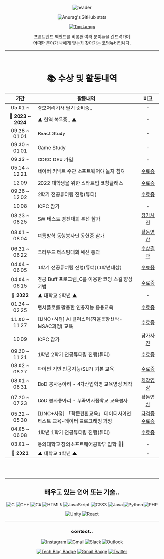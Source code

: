 
<div align="center">
  
![header](https://capsule-render.vercel.app/api?type=waving&color=9d99d9&height=300&section=header&text=surrin1008&fontSize=90&animation=fadeIn&fontAlignY=38&desc=박근민&fontColor=ffffff&descAlignY=51&descAlign=72)
  
![Anurag's GitHub stats](https://github-readme-stats.vercel.app/api?username=surrin1008&show_icons=true&theme=tokyonight)

  [![Top Langs](https://github-readme-stats.vercel.app/api/top-langs/?username=surrin1008&layout=compact&theme=tokyonight)](https://github.com/anuraghazra/github-readme-stats)

프론트엔드 백엔드를 비롯한 여러 분야들을 건드려가며  
어떠한 분야가 나에게 맞는지 찾아가는 코딩뉴비입니다.
<br>
<hr>
<br>

# 📚 수상 및 활동내역

| 기간 | 활동내역 | 비고 |
| :---: | ------ | :--: |
| 05.01 ~ | 정보처리기사 필기 준비중.. | - |
| **🚩 2023 ~ 2024** | ▲ 현역 복무중.. ▲ | - |
| 09.28 ~ 01.01 | React Study | - |
| 09.30 ~ 01.01 | Game Study | - |
| 09.23 ~ | GDSC DEU 가입 | - |
| 05.14 ~ 12.21 | 네이버 커넥트 주관 소프트웨어야 놀자 참여 | [수료증](https://github.com/surrin1008/surrin1008/blob/main/image/%EC%86%8C%ED%94%84%ED%8A%B8%EC%9B%A8%EC%96%B4%EC%95%BC%20%EB%86%80%EC%9E%90%20%EC%88%98%EB%A3%8C%EC%A6%9D.jpg) |
| 12.09 | 2022 대학생을 위한 스타트업 코칭클래스 | [수료증](https://github.com/surrin1008/surrin1008/blob/main/image/%EC%8A%A4%ED%83%80%ED%8A%B8%EC%97%85%20%EC%BD%94%EC%B9%AD%20%ED%81%B4%EB%9E%98%EC%8A%A4%20%EC%83%81%EC%9E%A5.jpg) |
| 09.26 ~ 12.02 |2학기 전공튜터링 진행(튜티) | [수료증](https://github.com/surrin1008/surrin1008/blob/main/image/2022-2%ED%95%99%EA%B8%B0%20%EC%A0%84%EA%B3%B5%ED%8A%9C%ED%84%B0%EB%A7%81001.jpg) |
| 10.08 | ICPC 참가 | - |
| 08.23 ~ 08.25 | SW 테스트 경진대회 본선 참가 | [참가사진](https://github.com/surrin1008/surrin1008/tree/main/image/SW%20%ED%85%8C%EC%8A%A4%ED%8A%B8%20%EA%B2%BD%EC%A7%84%EB%8C%80%ED%9A%8C%20%EB%B3%B8%EC%84%A0)  |
| 08.01 ~ 08.04 | 여름방학 동행봉사단 동현중 참가 | [활동영상](https://github.com/surrin1008/surrin1008/tree/main/image/%EB%8F%99%ED%98%84%EC%A4%91%ED%95%99%EA%B5%90%20%EB%B4%89%EC%82%AC%ED%99%9C%EB%8F%99) |
| 06.21 ~ 06.22 | 크라우드 테스팅대회 예선 통과 | [수상결과](https://github.com/surrin1008/surrin1008/blob/main/image/%ED%81%AC%EB%9D%BC%EC%9A%B0%EB%93%9C%20%ED%85%8C%EC%8A%A4%ED%8C%85%20%EC%98%88%EC%84%A0%20%EA%B2%B0%EA%B3%BC%EB%AC%BC.jpeg) |
| 04.04 ~ 06.05 |1학기 전공튜터링 진행(튜터)(1학년대상) | [수료증](https://github.com/surrin1008/surrin1008/blob/main/image/2022-1%ED%95%99%EA%B8%B0%20%EC%A0%84%EA%B3%B5%ED%8A%9C%ED%84%B0%EB%A7%81.pdf) |
| 04.04 ~ 06.15 |전공 Buff 프로그램_C를 이용한 코딩 스킬 향상 기법 | [수료증](https://github.com/surrin1008/surrin1008/blob/main/image/2022-1%ED%95%99%EA%B8%B0%20%EC%A0%84%EA%B3%B5%20Buff%20%ED%94%84%EB%A1%9C%EA%B7%B8%EB%9E%A8.pdf)|
| **🚩 2022** | ▲ 대학교 2학년 ▲ | - |
| 01.24 ~ 02.25 | 텐서플로를 활용한 인공지능 응용교육 | [수료증](https://github.com/surrin1008/surrin1008/blob/main/image/%ED%85%90%EC%84%9C%ED%94%8C%EB%A1%9C%EB%A5%BC%20%ED%99%9C%EC%9A%A9%ED%95%9C%20%EC%9D%B8%EA%B3%B5%EC%A7%80%EB%8A%A5%20%EC%9D%91%EC%9A%A9%EA%B5%90%EC%9C%A1.pdf) |
| 11.06 ~ 11.27 | [LINC+사업] AI 클러스터(자율운항선박-MSAC과정) 교육 | [수료증](https://github.com/surrin1008/surrin1008/blob/main/image/%5BLINC%2B%EC%82%AC%EC%97%85%5D%20AI%20%ED%81%B4%EB%9F%AC%EC%8A%A4%ED%84%B0(%EC%9E%90%EC%9C%A8%EC%9A%B4%ED%95%AD%EC%84%A0%EB%B0%95-MSAC%EA%B3%BC%EC%A0%95)%20%EA%B5%90%EC%9C%A1.pdf) |
| 10.09 | ICPC 참가 | [참가사진](https://github.com/surrin1008/surrin1008/blob/main/image/2021-ICPC.jpg) |
| 09.20 ~ 11.21 | 1학년 2학기 전공튜터링 진행(튜티) | [수료증](https://github.com/surrin1008/surrin1008/blob/main/image/2021-2%ED%95%99%EA%B8%B0%20%EC%A0%84%EA%B3%B5%ED%8A%9C%ED%84%B0%EB%A7%81.pdf) |
| 08.02 ~ 08.27 | 파이썬 기반 인공지능(SLP) 기본 교육 | [수료증](https://github.com/surrin1008/surrin1008/blob/main/image/%ED%8C%8C%EC%9D%B4%EC%8D%AC%20%EA%B8%B0%EB%B0%98%20%EC%9D%B8%EA%B3%B5%EC%A7%80%EB%8A%A5(SLP)%20%EA%B8%B0%EB%B3%B8%20%EA%B5%90%EC%9C%A1.pdf) |
| 08.01 ~ 08.31 | DoD 봉사동아리 - 4차산업혁명 교육영상 제작 | [제작영상](https://youtube.com/playlist?list=PL_EUs7v9rr-q252fzBNTqPsU5ADrj1PKJ) |
| 07.20 ~ 07.23 | DoD 봉사동아리 - 부곡여자중학교 교육봉사 | [활동영상](https://youtu.be/kM74zNLaopc) |
| 05.22 ~ 05.30 | [LINC+사업] 「학문전환교육」 데이터사이언티스트 교육-데이터 프로그래밍 과정 | [자격증](https://github.com/surrin1008/surrin1008/blob/main/image/DSAC%20%EB%8D%B0%EC%9D%B4%ED%84%B0%20%EC%82%AC%EC%9D%B4%EC%96%B8%ED%8B%B0%EC%8A%A4%ED%8A%B8%20%EC%9E%90%EA%B2%A9%EC%A6%9D.pdf) [수료증](https://github.com/surrin1008/surrin1008/blob/main/image/%5BLINC%2B%EC%82%AC%EC%97%85%5D%20%E3%80%8C%ED%95%99%EB%AC%B8%EC%A0%84%ED%99%98%EA%B5%90%EC%9C%A1%E3%80%8D%20%EB%8D%B0%EC%9D%B4%ED%84%B0%EC%82%AC%EC%9D%B4%EC%96%B8%ED%8B%B0%EC%8A%A4%ED%8A%B8%20%EA%B5%90%EC%9C%A1-%EB%8D%B0%EC%9D%B4%ED%84%B0%20%ED%94%84%EB%A1%9C%EA%B7%B8%EB%9E%98%EB%B0%8D%20%EA%B3%BC%EC%A0%95.pdf) |
| 04.05 ~ 06.08 | 1학년 1학기 전공튜터링 진행(튜티) | [수료증](https://github.com/surrin1008/surrin1008/blob/main/image/2021-1%ED%95%99%EA%B8%B0%20%EC%A0%84%EA%B3%B5%ED%8A%9C%ED%84%B0%EB%A7%81.pdf) |
| 03.01 ~ | 동의대학교 창의소프트웨어공학부 입학 🧑‍🎓 | - |
| **🚩 2021** | ▲ 대학교 1학년 ▲ | - |

<br>
<br>
<hr>

## 배우고 있는 언어 또는 기술..
![C](https://img.shields.io/badge/c-%2300599C.svg?style=for-the-badge&logo=c&logoColor=white) ![C++](https://img.shields.io/badge/c++-%2300599C.svg?style=for-the-badge&logo=c%2B%2B&logoColor=white) ![C#](https://img.shields.io/badge/c%23-%23239120.svg?style=for-the-badge&logo=c-sharp&logoColor=white) ![HTML5](https://img.shields.io/badge/html5-%23E34F26.svg?style=for-the-badge&logo=html5&logoColor=white) ![JavaScript](https://img.shields.io/badge/javascript-%23323330.svg?style=for-the-badge&logo=javascript&logoColor=%23F7DF1E) ![CSS3](https://img.shields.io/badge/css3-%231572B6.svg?style=for-the-badge&logo=css3&logoColor=white) ![Java](https://img.shields.io/badge/java-%23ED8B00.svg?style=for-the-badge&logo=java&logoColor=white) ![Python](https://img.shields.io/badge/python-3670A0?style=for-the-badge&logo=python&logoColor=ffdd54) ![PHP](https://img.shields.io/badge/php-%23777BB4.svg?style=for-the-badge&logo=php&logoColor=white) 

![Unity](https://img.shields.io/badge/unity-%23000000.svg?style=for-the-badge&logo=unity&logoColor=white) ![React](https://img.shields.io/badge/react-%2320232a.svg?style=for-the-badge&logo=react&logoColor=%2361DAFB)
  
  <hr>
  
  ### contect..
  [![Instagram](https://img.shields.io/badge/Instagram-%23E4405F.svg?style=for-the-badge&logo=Instagram&logoColor=white)](https://instagram.com/g_mini_1008?igshid=ZGUzMzM3NWJiOQ==) ![Gmail](https://img.shields.io/badge/Gmail-D14836?style=for-the-badge&logo=gmail&logoColor=white) ![Slack](https://img.shields.io/badge/Slack-4A154B?style=for-the-badge&logo=slack&logoColor=white) ![Outlook](https://img.shields.io/badge/Microsoft_Outlook-0078D4?style=for-the-badge&logo=microsoft-outlook&logoColor=white)
  
[![Tech Blog Badge](http://img.shields.io/badge/-Tech%20blog-black?style=flat-square&logo=github&link=https://zzsza.github.io/)](https://mfdo.tistory.com/)
[![Gmail Badge](https://img.shields.io/badge/Gmail-d14836?style=flat-square&logo=Gmail&logoColor=white&link=mailto:snugyun01@gmail.com)](mailto:mfdo7722@gmail.com) 
[![Twitter](https://img.shields.io/twitter/url?style=social&url=https%3A%2F%2Ftwitter.com%2FoMFDOo)](https://twitter.com/oMFDOo) 
